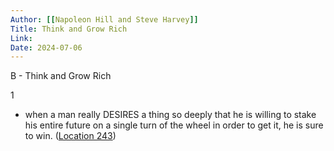 ```yaml
---
Author: [[Napoleon Hill and Steve Harvey]]
Title: Think and Grow Rich
Link: 
Date: 2024-07-06
---
```

B - Think and Grow Rich

1
- when a man really DESIRES a thing so deeply that he is willing to stake his entire future on a single turn of the wheel in order to get it, he is sure to win. ([Location 243](https://readwise.io/to_kindle?action=open&asin=B01B11TR8C&location=243))
